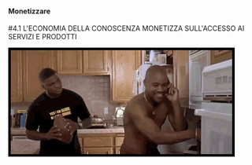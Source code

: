 #### Monetizzare

<span class="tesi">#4.1 L'ECONOMIA DELLA CONOSCENZA MONETIZZA SULL'ACCESSO AI SERVIZI E PRODOTTI</span>

![jerry maguire](../assets/images/show-me-money.gif ':size=450x100%')
